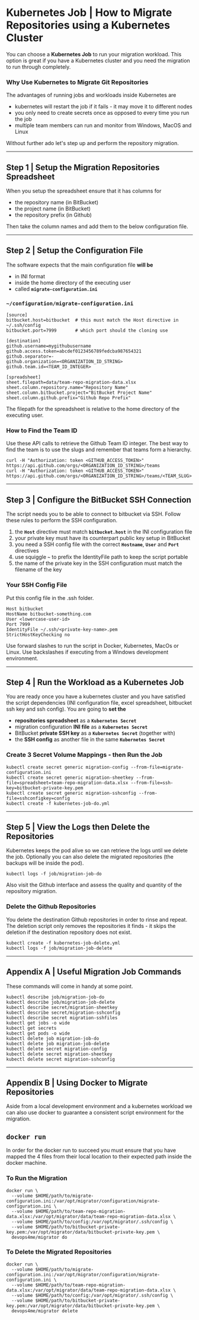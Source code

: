 
# Kubernetes Job | How to Migrate Repositories using a Kubernetes Cluster

You can choose a **Kubernetes Job** to run your migration workload. This option is great if you have a Kubernetes cluster and you need the migration to run through completely.

### Why Use Kubernetes to Migrate Git Repositories

The advantages of running jobs and workloads inside Kubernetes are

- kubernetes will restart the job if it fails - it may move it to different nodes
- you only need to create secrets once as opposed to every time you run the job
- multiple team members can run and monitor from Windows, MacOS and Linux


Without further ado let's step up and perform the repository migration.


---


## Step 1 | Setup the Migration Repositories Spreadsheet

When you setup the spreadsheet ensure that it has columns for

- the repository name (in BitBucket)
- the project name (in BitBucket)
- the repository prefix (in Github)

Then take the column names and add them to the below configuration file.


---


## Step 2 | Setup the Configuration File

The software expects that the main configuration file **will be**

- in INI format
- inside the home directory of the executing user
- called **`migrate-configuration.ini`**

### `~/configuration/migrate-configuration.ini`

```
[source]
bitbucket.host=bitbucket  # this must match the Host directive in ~/.ssh/config
bitbucket.port=7999       # which port should the cloning use

[destination]
github.username=mygithubusername
github.access.token=abcdef0123456789fedcba987654321
github.separator=-
github.organization=<ORGANIZATION_ID_STRING>
github.team.id=<TEAM_ID_INTEGER>

[spreadsheet]
sheet.filepath=data/team-repo-migration-data.xlsx
sheet.column.repository.name="Repository Name"
sheet.column.bitbucket.project="BitBucket Project Name"
sheet.column.github.prefix="Github Repo Prefix"
```

The filepath for the spreadsheet is relative to the home directory of the executing user.


### How to Find the Team ID

Use these API calls to retrieve the Github Team ID integer. The best way to find the team is to use the slugs and remember that teams form a hierarchy.

```
curl -H "Authorization: token <GITHUB_ACCESS_TOKEN>" https://api.github.com/orgs/<ORGANIZATION_ID_STRING>/teams
curl -H "Authorization: token <GITHUB_ACCESS_TOKEN>" https://api.github.com/orgs/<ORGANIZATION_ID_STRING>/teams/<TEAM_SLUG>
```


---



## Step 3 | Configure the BitBucket SSH Connection

The script needs you to be able to connect to bitbucket via SSH. Follow these rules to perform the SSH configuration.

1. the **`Host`** directive must match **`bitbucket.host`** in the INI configuration file
1. your private key must have its counterpart public key setup in BitBucket
1. you need a SSH config file with the correct **`Hostname`**, **`User`** and **`Port`** directives
1. use squiggle **`~`** to prefix the IdentityFile path to keep the script portable
1. the name of the private key in the SSH configuration must match the filename of the key


### Your SSH Config File

Put this config file in the .ssh folder.

```
Host bitbucket
HostName bitbucket-something.com
User <lowercase-user-id>
Port 7999
IdentityFile ~/.ssh/<private-key-name>.pem
StrictHostKeyChecking no
```

Use forward slashes to run the script in Docker, Kubernetes, MacOs or Linux. Use backslashes if executing from a Windows development environment.



---



## Step 4 | Run the Workload as a Kubernetes Job

You are ready once you have a kubernetes cluster and you have satisfied the script dependencies (INI configuration file, excel spreadsheet, bitbucket ssh key and ssh config). You are going to **set the**

- **repositories spreadsheet** as a **`Kubernetes Secret`**
- migration configuration **INI file** as a **`Kubernetes Secret`**
- BitBucket **private SSH key** as a **`Kubernetes Secret`** (together with)
- the **SSH config** as another file in the same **`Kubernetes Secret`**

### Create 3 Secret Volume Mappings - then Run the Job

```
kubectl create secret generic migration-config --from-file=migrate-configuration.ini
kubectl create secret generic migration-sheetkey --from-file=spreadsheet=team-repo-migration-data.xlsx --from-file=ssh-key=bitbucket-private-key.pem
kubectl create secret generic migration-sshconfig --from-file=sshconfigkey=config
kubectl create -f kubernetes-job-do.yml
```



---



## Step 5 | View the Logs then Delete the Repositories

Kubernetes keeps the pod alive so we can retrieve the logs until we delete the job. Optionally you can also delete the migrated repositories (the backups will be inside the pod).

```
kubectl logs -f job/migration-job-do
```

Also visit the Github interface and assess the quality and quantity of the repository migration.

### Delete the Github Repositories

You delete the destination Github repositories in order to rinse and repeat. The deletion script only removes the repositories it finds - it skips the deletion if the destination repository does not exist.

```
kubectl create -f kubernetes-job-delete.yml
kubectl logs -f job/migration-job-delete
```

---



## Appendix A | Useful Migration Job Commands

These commands will come in handy at some point.

```
kubectl describe job/migration-job-do
kubectl describe job/migration-job-delete
kubectl describe secret/migration-sheetkey
kubectl describe secret/migration-sshconfig
kubectl describe secret migration-sshfiles
kubectl get jobs -o wide
kubectl get secrets
kubectl get pods -o wide
kubectl delete job migration-job-do
kubectl delete job migration-job-delete
kubectl delete secret migration-config
kubectl delete secret migration-sheetkey
kubectl delete secret migration-sshconfig
```



---



## Appendix B | Using Docker to Migrate Repositories

Aside from a local development environment and a kubernetes workload we can also use docker to guarantee a consistent script environment for the migration.

## **`docker run`**

In order for the docker run to succeed you must ensure that you have mapped the 4 files from their local location to their expected path inside the docker machine.

### To Run the Migration

```
docker run \
  --volume $HOME/path/to/migrate-configuration.ini:/var/opt/migrator/configuration/migrate-configuration.ini \
  --volume $HOME/path/to/team-repo-migration-data.xlsx:/var/opt/migrator/data/team-repo-migration-data.xlsx \
  --volume $HOME/path/to/config:/var/opt/migrator/.ssh/config \
  --volume $HOME/path/to/bitbucket-private-key.pem:/var/opt/migrator/data/bitbucket-private-key.pem \
  devops4me/migrator do
```


### To Delete the Migrated Repositories

```
docker run \
  --volume $HOME/path/to/migrate-configuration.ini:/var/opt/migrator/configuration/migrate-configuration.ini \
  --volume $HOME/path/to/team-repo-migration-data.xlsx:/var/opt/migrator/data/team-repo-migration-data.xlsx \
  --volume $HOME/path/to/config:/var/opt/migrator/.ssh/config \
  --volume $HOME/path/to/bitbucket-private-key.pem:/var/opt/migrator/data/bitbucket-private-key.pem \
  devops4me/migrator delete
```
